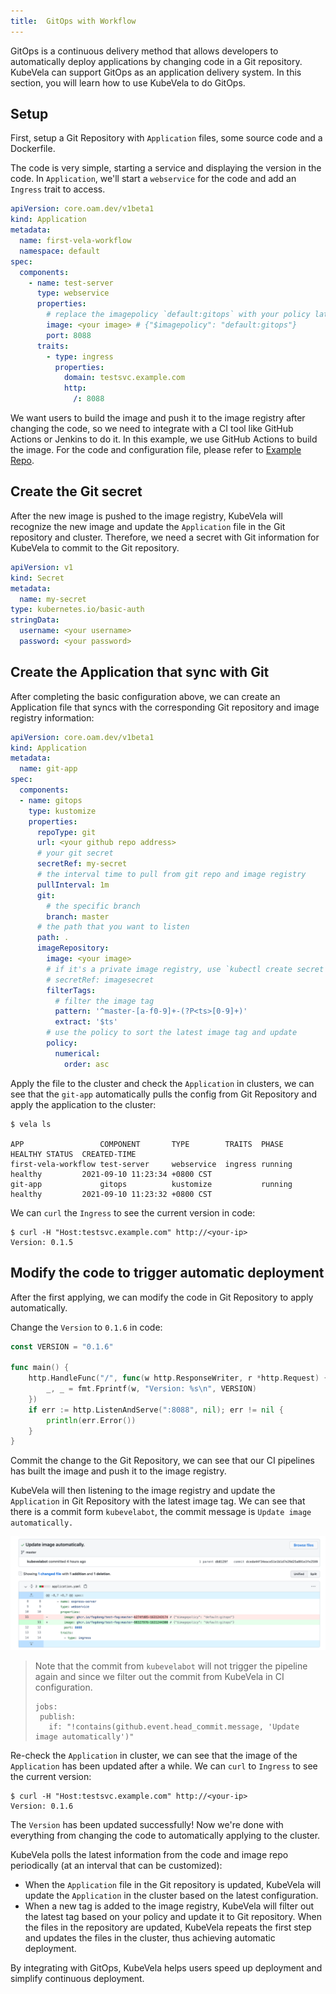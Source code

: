 ```yaml
---
title:  GitOps with Workflow
---
```


GitOps is a continuous delivery method that allows developers to automatically deploy applications by changing code in a Git repository. KubeVela can support GitOps as an application delivery system. In this section, you will learn how to use KubeVela to do GitOps.

## Setup

First, setup a Git Repository with `Application` files, some source code and a Dockerfile.

The code is very simple, starting a service and displaying the version in the code. In `Application`, we'll start a `webservice` for the code and add an `Ingress` trait to access.

```yaml
apiVersion: core.oam.dev/v1beta1
kind: Application
metadata:
  name: first-vela-workflow
  namespace: default
spec:
  components:
    - name: test-server
      type: webservice
      properties:
        # replace the imagepolicy `default:gitops` with your policy later
        image: <your image> # {"$imagepolicy": "default:gitops"}
        port: 8088
      traits:
        - type: ingress
          properties:
            domain: testsvc.example.com
            http:
              /: 8088
```

We want users to build the image and push it to the image registry after changing the code, so we need to integrate with a CI tool like GitHub Actions or Jenkins to do it. In this example, we use GitHub Actions to build the image. For the code and configuration file, please refer to [Example Repo](https://github.com/oam-dev/samples/tree/master/9.GitOps_Demo).

## Create the Git secret

After the new image is pushed to the image registry, KubeVela will recognize the new image and update the `Application` file in the Git repository and cluster. Therefore, we need a secret with Git information for KubeVela to commit to the Git repository.

```yaml
apiVersion: v1
kind: Secret
metadata:
  name: my-secret
type: kubernetes.io/basic-auth
stringData:
  username: <your username>
  password: <your password>
```

## Create the Application that sync with Git

After completing the basic configuration above, we can create an Application file that syncs with the corresponding Git repository and image registry information:

```yaml
apiVersion: core.oam.dev/v1beta1
kind: Application
metadata:
  name: git-app
spec:
  components:
  - name: gitops
    type: kustomize
    properties:
      repoType: git
      url: <your github repo address>
      # your git secret
      secretRef: my-secret
      # the interval time to pull from git repo and image registry
      pullInterval: 1m
      git:
        # the specific branch
        branch: master
      # the path that you want to listen
      path: .
      imageRepository:
        image: <your image>
        # if it's a private image registry, use `kubectl create secret docker-registry` to create the secret
        # secretRef: imagesecret
        filterTags:
          # filter the image tag
          pattern: '^master-[a-f0-9]+-(?P<ts>[0-9]+)'
          extract: '$ts'
        # use the policy to sort the latest image tag and update
        policy:
          numerical:
            order: asc
```

Apply the file to the cluster and check the `Application` in clusters, we can see that the `git-app` automatically pulls the config from Git Repository and apply the application to the cluster:

```shell
$ vela ls

APP                	COMPONENT     	TYPE      	TRAITS 	PHASE  	HEALTHY	STATUS	CREATED-TIME
first-vela-workflow	test-server	    webservice	ingress	running	healthy	      	2021-09-10 11:23:34 +0800 CST
git-app            	gitops        	kustomize 	       	running	healthy	      	2021-09-10 11:23:32 +0800 CST
```

We can `curl` the `Ingress` to see the current version in code:

```shell 
$ curl -H "Host:testsvc.example.com" http://<your-ip>
Version: 0.1.5
```

## Modify the code to trigger automatic deployment

After the first applying, we can modify the code in Git Repository to apply automatically.

Change the `Version` to `0.1.6` in code:

```go
const VERSION = "0.1.6"

func main() {
	http.HandleFunc("/", func(w http.ResponseWriter, r *http.Request) {
		_, _ = fmt.Fprintf(w, "Version: %s\n", VERSION)
	})
	if err := http.ListenAndServe(":8088", nil); err != nil {
		println(err.Error())
	}
}
```

Commit the change to the Git Repository, we can see that our CI pipelines has built the image and push it to the image registry.

KubeVela will then listening to the image registry and update the `Application` in Git Repository with the latest image tag. We can see that there is a commit form `kubevelabot`, the commit message is `Update image automatically.`

![alt](../resources/gitops-commit.png)

> Note that the commit from `kubevelabot` will not trigger the pipeline again and since we filter out the commit from KubeVela in CI configuration.
> 
> ```shell
> jobs:
>  publish:
>    if: "!contains(github.event.head_commit.message, 'Update image automatically')"
> ```

Re-check the `Application` in cluster, we can see that the image of the `Application` has been updated after a while. We can `curl` to `Ingress` to see the current version:

```shell 
$ curl -H "Host:testsvc.example.com" http://<your-ip>
Version: 0.1.6
```

The `Version` has been updated successfully! Now we're done with everything from changing the code to automatically applying to the cluster.

KubeVela polls the latest information from the code and image repo periodically (at an interval that can be customized):
* When the `Application` file in the Git repository is updated, KubeVela will update the `Application` in the cluster based on the latest configuration.
* When a new tag is added to the image registry, KubeVela will filter out the latest tag based on your policy and update it to Git repository. When the files in the repository are updated, KubeVela repeats the first step and updates the files in the cluster, thus achieving automatic deployment.

By integrating with GitOps, KubeVela helps users speed up deployment and simplify continuous deployment.